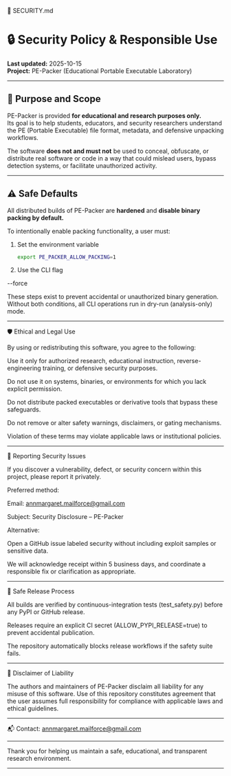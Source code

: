 📄 SECURITY.md

# 🔒 Security Policy & Responsible Use

**Last updated:** 2025-10-15  
**Project:** PE-Packer (Educational Portable Executable Laboratory)

---

## 🧭 Purpose and Scope

PE-Packer is provided **for educational and research purposes only.**  
Its goal is to help students, educators, and security researchers understand the PE (Portable Executable) file format, metadata, and defensive unpacking workflows.

The software **does not and must not** be used to conceal, obfuscate, or distribute real software or code in a way that could mislead users, bypass detection systems, or facilitate unauthorized activity.

---

## ⚠️ Safe Defaults

All distributed builds of PE-Packer are **hardened** and **disable binary packing by default.**

To intentionally enable packing functionality, a user must:
1. Set the environment variable  
   ```bash
   export PE_PACKER_ALLOW_PACKING=1

2. Use the CLI flag

--force



These steps exist to prevent accidental or unauthorized binary generation.
Without both conditions, all CLI operations run in dry-run (analysis-only) mode.


---

🛡️ Ethical and Legal Use

By using or redistributing this software, you agree to the following:

Use it only for authorized research, educational instruction, reverse-engineering training, or defensive security purposes.

Do not use it on systems, binaries, or environments for which you lack explicit permission.

Do not distribute packed executables or derivative tools that bypass these safeguards.

Do not remove or alter safety warnings, disclaimers, or gating mechanisms.


Violation of these terms may violate applicable laws or institutional policies.


---

🧪 Reporting Security Issues

If you discover a vulnerability, defect, or security concern within this project, please report it privately.

Preferred method:

Email: annmargaret.mailforce@gmail.com

Subject: Security Disclosure – PE-Packer


Alternative:

Open a GitHub issue labeled security without including exploit samples or sensitive data.


We will acknowledge receipt within 5 business days, and coordinate a responsible fix or clarification as appropriate.


---

🔐 Safe Release Process

All builds are verified by continuous-integration tests (test_safety.py) before any PyPI or GitHub release.

Releases require an explicit CI secret (ALLOW_PYPI_RELEASE=true) to prevent accidental publication.

The repository automatically blocks release workflows if the safety suite fails.



---

📜 Disclaimer of Liability

The authors and maintainers of PE-Packer disclaim all liability for any misuse of this software.
Use of this repository constitutes agreement that the user assumes full responsibility for compliance with applicable laws and ethical guidelines.


---

📬 Contact: annmargaret.mailforce@gmail.com



---

Thank you for helping us maintain a safe, educational, and transparent research environment.

---